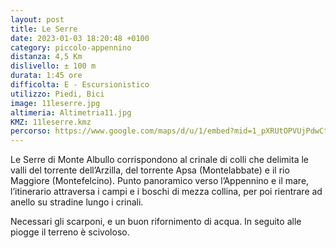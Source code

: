 ```yaml
---
layout: post
title: Le Serre
date: 2023-01-03 18:20:48 +0100
category: piccolo-appennino
distanza: 4,5 Km
dislivello:	± 100 m
durata: 1:45 ore
difficolta:	E - Escursionistico
utilizzo: Piedi, Bici
image: 11leserre.jpg
altimeria: Altimetria11.jpg
KMZ: 11leserre.kmz
percorso: https://www.google.com/maps/d/u/1/embed?mid=1_pXRUtOPVUjPdwCtl6diMCa28iYCfmo&ehbc=2E312F
---
```


Le Serre di Monte Albullo corrispondono al crinale di colli che delimita le valli del torrente dell’Arzilla, del torrente Apsa (Montelabbate) e il rio Maggiore (Montefelcino). Punto panoramico verso l’Appennino e il mare, l’itinerario attraversa i campi e i boschi di mezza collina, per poi rientrare ad anello su stradine lungo i crinali.

Necessari gli scarponi, e un buon rifornimento di acqua. In seguito alle piogge il terreno è scivoloso. 